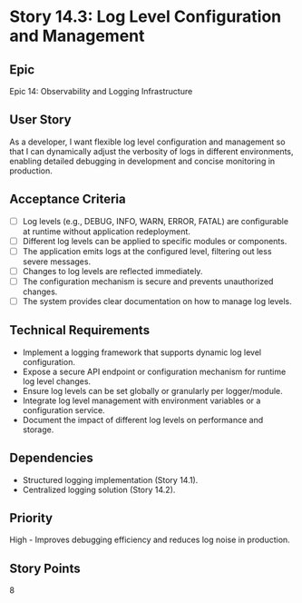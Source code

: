 # Story 14.3: Log Level Configuration and Management

## Epic

Epic 14: Observability and Logging Infrastructure

## User Story

As a developer, I want flexible log level configuration and management so that I can dynamically adjust the verbosity of logs in different environments, enabling detailed debugging in development and concise monitoring in production.

## Acceptance Criteria

- [ ] Log levels (e.g., DEBUG, INFO, WARN, ERROR, FATAL) are configurable at runtime without application redeployment.
- [ ] Different log levels can be applied to specific modules or components.
- [ ] The application emits logs at the configured level, filtering out less severe messages.
- [ ] Changes to log levels are reflected immediately.
- [ ] The configuration mechanism is secure and prevents unauthorized changes.
- [ ] The system provides clear documentation on how to manage log levels.

## Technical Requirements

- Implement a logging framework that supports dynamic log level configuration.
- Expose a secure API endpoint or configuration mechanism for runtime log level changes.
- Ensure log levels can be set globally or granularly per logger/module.
- Integrate log level management with environment variables or a configuration service.
- Document the impact of different log levels on performance and storage.

## Dependencies

- Structured logging implementation (Story 14.1).
- Centralized logging solution (Story 14.2).

## Priority

High - Improves debugging efficiency and reduces log noise in production.

## Story Points

8
